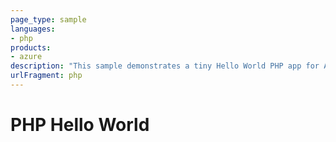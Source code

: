 ```yaml
---
page_type: sample
languages:
- php
products:
- azure
description: "This sample demonstrates a tiny Hello World PHP app for App Service."
urlFragment: php
---
```


# PHP Hello World


